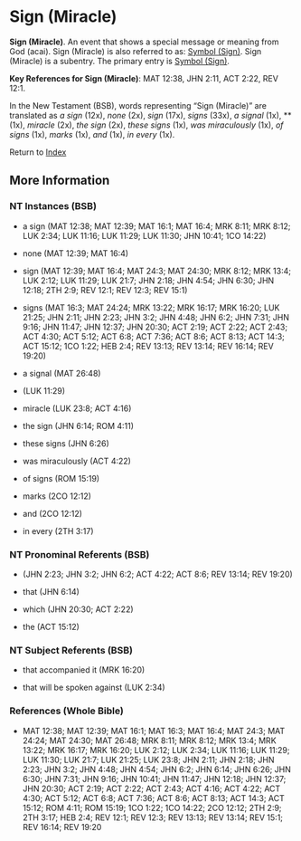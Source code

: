 # Sign (Miracle)
**Sign (Miracle)**. 
An event that shows a special message or meaning from God (acai). 
Sign (Miracle) is also referred to as: 
[Symbol (Sign)](Example.md). 
Sign (Miracle) is a subentry. The primary entry is 
[Symbol (Sign)](Example.md). 


**Key References for Sign (Miracle)**: 
MAT 12:38, JHN 2:11, ACT 2:22, REV 12:1. 




In the New Testament (BSB), words representing “Sign (Miracle)” are translated as 
*a sign* (12x), *none* (2x), *sign* (17x), *signs* (33x), *a signal* (1x), ** (1x), *miracle* (2x), *the sign* (2x), *these signs* (1x), *was miraculously* (1x), *of signs* (1x), *marks* (1x), *and* (1x), *in every* (1x). 


Return to [Index](00-Index.md)

## More Information

### NT Instances (BSB)

* a sign (MAT 12:38; MAT 12:39; MAT 16:1; MAT 16:4; MRK 8:11; MRK 8:12; LUK 2:34; LUK 11:16; LUK 11:29; LUK 11:30; JHN 10:41; 1CO 14:22)

* none (MAT 12:39; MAT 16:4)

* sign (MAT 12:39; MAT 16:4; MAT 24:3; MAT 24:30; MRK 8:12; MRK 13:4; LUK 2:12; LUK 11:29; LUK 21:7; JHN 2:18; JHN 4:54; JHN 6:30; JHN 12:18; 2TH 2:9; REV 12:1; REV 12:3; REV 15:1)

* signs (MAT 16:3; MAT 24:24; MRK 13:22; MRK 16:17; MRK 16:20; LUK 21:25; JHN 2:11; JHN 2:23; JHN 3:2; JHN 4:48; JHN 6:2; JHN 7:31; JHN 9:16; JHN 11:47; JHN 12:37; JHN 20:30; ACT 2:19; ACT 2:22; ACT 2:43; ACT 4:30; ACT 5:12; ACT 6:8; ACT 7:36; ACT 8:6; ACT 8:13; ACT 14:3; ACT 15:12; 1CO 1:22; HEB 2:4; REV 13:13; REV 13:14; REV 16:14; REV 19:20)

* a signal (MAT 26:48)

*  (LUK 11:29)

* miracle (LUK 23:8; ACT 4:16)

* the sign (JHN 6:14; ROM 4:11)

* these signs (JHN 6:26)

* was miraculously (ACT 4:22)

* of signs (ROM 15:19)

* marks (2CO 12:12)

* and (2CO 12:12)

* in every (2TH 3:17)



### NT Pronominal Referents (BSB)

*  (JHN 2:23; JHN 3:2; JHN 6:2; ACT 4:22; ACT 8:6; REV 13:14; REV 19:20)

* that (JHN 6:14)

* which (JHN 20:30; ACT 2:22)

* the (ACT 15:12)



### NT Subject Referents (BSB)

* that accompanied it (MRK 16:20)

* that will be spoken against (LUK 2:34)



### References (Whole Bible)

* MAT 12:38; MAT 12:39; MAT 16:1; MAT 16:3; MAT 16:4; MAT 24:3; MAT 24:24; MAT 24:30; MAT 26:48; MRK 8:11; MRK 8:12; MRK 13:4; MRK 13:22; MRK 16:17; MRK 16:20; LUK 2:12; LUK 2:34; LUK 11:16; LUK 11:29; LUK 11:30; LUK 21:7; LUK 21:25; LUK 23:8; JHN 2:11; JHN 2:18; JHN 2:23; JHN 3:2; JHN 4:48; JHN 4:54; JHN 6:2; JHN 6:14; JHN 6:26; JHN 6:30; JHN 7:31; JHN 9:16; JHN 10:41; JHN 11:47; JHN 12:18; JHN 12:37; JHN 20:30; ACT 2:19; ACT 2:22; ACT 2:43; ACT 4:16; ACT 4:22; ACT 4:30; ACT 5:12; ACT 6:8; ACT 7:36; ACT 8:6; ACT 8:13; ACT 14:3; ACT 15:12; ROM 4:11; ROM 15:19; 1CO 1:22; 1CO 14:22; 2CO 12:12; 2TH 2:9; 2TH 3:17; HEB 2:4; REV 12:1; REV 12:3; REV 13:13; REV 13:14; REV 15:1; REV 16:14; REV 19:20



